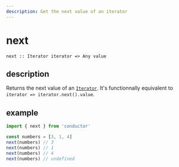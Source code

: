 ```yaml
---
description: Get the next value of an iterator
---
```


# next

`next :: Iterator iterator => Any value`

## description

Returns the next value of an [`Iterator`](https://developer.mozilla.org/en-US/docs/Web/JavaScript/Reference/Iteration_protocols#The_iterator_protocol). It's functionnally equivalent to `iterator => iterator.next().value`.

## example

```javascript
import { next } from 'conductor'

const numbers = [3, 1, 4]
next(numbers) // 3
next(numbers) // 1
next(numbers) // 4
next(numbers) // undefined
```
